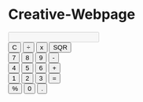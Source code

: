 # Creative-Webpage
<!DOCTYPE html>
<html lang="en" >
<head>
  <meta charset="UTF-8">
  <title>Web Addicted - Function Calculator</title>
  <meta charset="utf-8">
  <meta name="description" content="This is a simple javascript calculator built with HTML, CSS, and vanilla javascript.">
  <meta name="viewport" content="width=device-width, initial-scale=1">
  <link rel="stylesheet" href="style.css">

</head>
<body>
<div class="spacer"></div>
  <div id ="calc">
    <form>
      <input type="text" id="calc-display" disabled>
      <br>
      <input type="button" value="C" class="keys" onclick="toScreen('C')">
      <input type="button" value="÷" class="keys" onclick="toScreen('/')">
      <input type="button" value="x" class="keys" onclick="toScreen('*')">
      <input type="button" value="SQR" class="keys" onclick="sqr()">
      <br>

   <input type="button" value="7" class="keys" onclick="toScreen('7')">
      <input type="button" value="8" class="keys" onclick="toScreen('8')">
      <input type="button" value="9" class="keys" onclick="toScreen('9')">
      <input type="button" value="-" class="keys" onclick="toScreen('-')">
      <br>

  <input type="button" value="4" class="keys" onclick="toScreen('4')">
      <input type="button" value="5" class="keys" onclick="toScreen('5')">
      <input type="button" value="6" class="keys" onclick="toScreen('6')">
      <input type="button" value="+" class="keys" onclick="toScreen('+')">
      <br>

   <input type="button" value="1" class="keys key2" onclick="toScreen('1')">
      <input type="button" value="2" class="keys key2" onclick="toScreen('2')">
      <input type="button" value="3" class="keys key2" onclick="toScreen('3')">
      <input type="button" value="=" id="equals" class="set" onclick="answer()">
      <br>


  <input type="button" value="%" class="keys key3" class="bottom" onclick="toScreen('%')">
      <input type="button" value="0" class="keys key3" class="bottom" onclick="toScreen('0')">
      <input type="button" value="." class="keys key3" class="bottom" onclick="toScreen('.')">
     
  </form>
  </div>
  <div class="spacer"></div>
  <script  src="script.js"></script>

</body>
</html>
